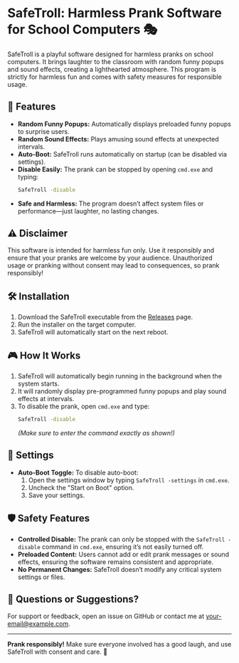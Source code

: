 # SafeTroll: Harmless Prank Software for School Computers 🎭

SafeTroll is a playful software designed for harmless pranks on school computers. It brings laughter to the classroom with random funny popups and sound effects, creating a lighthearted atmosphere. This program is strictly for harmless fun and comes with safety measures for responsible usage.

## 🚀 Features

- **Random Funny Popups:** Automatically displays preloaded funny popups to surprise users.
- **Random Sound Effects:** Plays amusing sound effects at unexpected intervals.
- **Auto-Boot:** SafeTroll runs automatically on startup (can be disabled via settings).
- **Disable Easily:** The prank can be stopped by opening `cmd.exe` and typing:
  ```bash
  SafeTroll -disable
  ```
- **Safe and Harmless:** The program doesn’t affect system files or performance—just laughter, no lasting changes.

## ⚠️ Disclaimer

This software is intended for harmless fun only. Use it responsibly and ensure that your pranks are welcome by your audience. Unauthorized usage or pranking without consent may lead to consequences, so prank responsibly!

## 🛠️ Installation

1. Download the SafeTroll executable from the [Releases](https://github.com/Swastik-Sarkar/SafeTroll/releases) page.
2. Run the installer on the target computer.
3. SafeTroll will automatically start on the next reboot.

## 🎮 How It Works

1. SafeTroll will automatically begin running in the background when the system starts.
2. It will randomly display pre-programmed funny popups and play sound effects at intervals.
3. To disable the prank, open `cmd.exe` and type:
   ```bash
   SafeTroll -disable
   ```
   *(Make sure to enter the command exactly as shown!)*

## 🔧 Settings

- **Auto-Boot Toggle:** To disable auto-boot:
  1. Open the settings window by typing `SafeTroll -settings` in `cmd.exe`.
  2. Uncheck the "Start on Boot" option.
  3. Save your settings.

## 🛡️ Safety Features

- **Controlled Disable:** The prank can only be stopped with the `SafeTroll -disable` command in `cmd.exe`, ensuring it’s not easily turned off.
- **Preloaded Content:** Users cannot add or edit prank messages or sound effects, ensuring the software remains consistent and appropriate.
- **No Permanent Changes:** SafeTroll doesn’t modify any critical system settings or files.

## 🤔 Questions or Suggestions?

For support or feedback, open an issue on GitHub or contact me at [your-email@example.com](mailto:your-email@example.com).

---

**Prank responsibly!** Make sure everyone involved has a good laugh, and use SafeTroll with consent and care. 🎉
